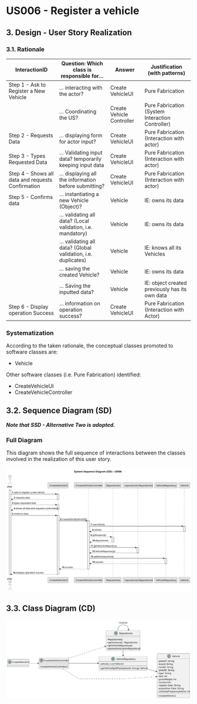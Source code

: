 # US006 - Register a vehicle

## 3. Design - User Story Realization 

### 3.1. Rationale


| InteractionID                                       | Question: Which class is responsible for…                 | Answer                    | Justification (with patterns)                             |
|-----------------------------------------------------|-----------------------------------------------------------|---------------------------|-----------------------------------------------------------|
| Step 1 - Ask to Register a New Vehicle              | … interacting with the actor?                            | Create VehicleUI         | Pure Fabrication                                          |
|                                                     | … Coordinating the US?                                    | Create Vehicle Controller | Pure Fabrication (System Interaction Controller)          |
| Step 2 - Requests Data                              | … displaying form for actor input?                        | Create VehicleUI        | Pure Fabrication (Interaction with actor)                 |
| Step 3 - Types Requested Data                       | … Validating input data?   temporarily keeping input data | Create VehicleUI        | Pure Fabrication (Interaction with actor)                 |
| Step 4 - Shows all data and requests Confirmation  | … displaying all the information before submitting?       | Create VehicleUI        | Pure Fabrication (Interaction with actor)                 |
| Step 5 - Confirms data                              | … instantiating a new Vehicle (Object)?                  | Vehicle                   | IE: owns its data                                         |
|                                                     | … validating all data? (Local validation, i.e. mandatory) | Vehicle                   | IE: owns its data                                         |
|                                                     | … validating all data? (Global validation, i.e. duplicates)| Vehicle                   | IE: knows all its Vehicles                                |
|                                                     | … saving the created Vehicle?                             | Vehicle                   | IE: owns its data                                         |
|                                                     | … Saving the inputted data?                               | Vehicle                   | IE: object created previously has its own data            |
| Step 6 - Display operation Success                  | … information on operation success?                      | Create VehicleUI        | Pure Fabrication (Interaction with Actor)                 |

### Systematization ##

According to the taken rationale, the conceptual classes promoted to software classes are:


* Vehicle

Other software classes (i.e. Pure Fabrication) identified:

* CreateVehicleUI
* CreateVehicleController


## 3.2. Sequence Diagram (SD)

_**Note that SSD - Alternative Two is adopted.**_

### Full Diagram

This diagram shows the full sequence of interactions between the classes involved in the realization of this user story.

![Sequence Diagram - Full](svg/us25-sequence-diagram-full.svg)


## 3.3. Class Diagram (CD)

![Class Diagram](svg/us25-class-diagram.svg)